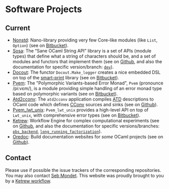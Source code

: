 # Software Projects

## Current

- [Nonstd](./nonstd/index.html): Nano-library providing very few Core-like modules (like `List`, `Option`) (see on [Bitbucket](https://bitbucket.org/smondet/nonstd)).
- [Sosa](./sosa/index.html): The “Sane OCaml String API” library is a set of APIs (module types) that define what a string of characters should be, and a set of modules and functors that implement them (see on [Github](https://github.com/smondet/sosa), and also the documentation for specific version/branch:  [`dev`](sosa/dev/index.html)).
- [Docout](./docout/index.html): The functor `Docout.Make_logger` creates a nice embedded DSL on top of the [smart-print](https://github.com/clarus/smart-print) library (see on [Bitbucket](https://bitbucket.org/smondet/docout)).
- [Pvem](./pvem/index.html): The "Polymorphic Variants-based Error Monad", `Pvem` (pronounce /pi:vɛm/), is a module providing simple handling of an error monad type based on polymorphic variants (see on [Bitbucket](https://bitbucket.org/smondet/pvem)).
- [Atd2cconv](./atd2cconv/index.html): The `atd2cconv` application compiles [ATD](https://github.com/mjambon/atd/blob/master/atd_ast.mli) descriptions to OCaml code which defines [CConv](https://github.com/c-cube/cconv) sources and sinks (see on [Github](https://github.com/smondet/atd2cconv)).
- [Pvem_lwt_unix](./pvem_lwt_unix/index.html): `Pvem_lwt_unix` provides a high-level API on top of `Lwt_unix`, with comprehensive error types (see on [Bitbucket](https://bitbucket.org/smondet/pvem_lwt_unix)).
- [Ketrew](./ketrew/index.html): Workflow Engine for complex computational experiments (see on [Github](https://github.com/hammerlab/ketrew), and also the documentation for specific versions/branches:  [`pbs_backend`](ketrew/pbs_backend/index.html), [`long_running_factorization`](ketrew/long_running_factorization/index.html)).
- [Oredoc](./oredoc/index.html): Build documentation websites for *some* OCaml projects (see on [Github](https://github.com/smondet/oredoc)).


## Contact

Please use if possible the issue trackers of the corresponding repositories. You may also contact [Seb Mondet](http://seb.mondet.org).
This website was proudly brought to you by a [Ketrew workflow](https://github.com/smondet/build-docs-workflow).
         
